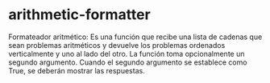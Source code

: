 # arithmetic-formatter
Formateador aritmético: Es una función que recibe una lista de cadenas que sean problemas aritméticos y devuelve los problemas ordenados verticalmente y uno al lado del otro. La función toma opcionalmente un segundo argumento. Cuando el segundo argumento se establece como True, se deberán mostrar las respuestas.
